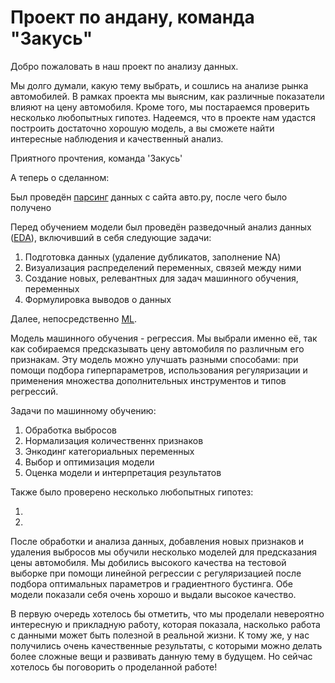# Проект по андану, команда "Закусь"

Добро пожаловать в наш проект по анализу данных. 

Мы долго думали, какую тему выбрать, и сошлись на анализе рынка автомобилей. В рамках проекта мы выясним, как различные показатели влияют на цену автомобиля. Кроме того, мы постараемся проверить несколько любопытных гипотез. Надеемся, что в проекте нам удастся построить достаточно хорошую модель, а вы сможете найти интересные наблюдения и качественный анализ.

Приятного прочтения,
команда 'Закусь'


А теперь о сделанном: 

Был проведён [парсинг](parsing/parser.ipynb) данных с сайта авто.ру, после чего было получено

Перед обучением модели был проведён разведочный анализ данных ([EDA](EDA/EDA.ipynb)), включивший в себя следующие задачи:

1) Подготовка данных (удаление дубликатов, заполнение NA)
2) Визуализация распределений переменных, связей между ними
3) Создание новых, релевантных для задач машинного обучения, переменных
4) Формулировка выводов о данных

Далее, непосредственно [ML](model/ML.ipynb).

Модель машинного обучения - регрессия. Мы выбрали именно её, так как собираемся предсказывать цену автомобиля по различным его признакам. Эту модель можно улучшать разными способами: при помощи подбора гиперпараметров, использования регуляризации и применения множества дополнительных инструментов и типов регрессий. 

Задачи по машинному обучению:

1) Обработка выбросов
2) Нормализация количественнх признаков
3) Энкодинг категориальных переменных 
4) Выбор и оптимизация модели 
5) Оценка модели и интерпретация результатов

Также было проверено несколько любопытных гипотез:

1) 

2) 


После обработки и анализа данных, добавления новых признаков и удаления выбросов мы обучили несколько моделей для предсказания цены автомобиля. Мы добились высокого качества на тестовой выборке при помощи линейной регрессии с регуляризацией после подбора оптимальных параметров и градиентного бустинга. Обе модели показали себя очень хорошо и выдали высокое качество.
 
В первую очередь хотелось бы отметить, что мы проделали невероятно интересную и прикладную работу, которая показала, насколько работа с данными может быть полезной в реальной жизни. К тому же, у нас получились очень качественные результаты, с которыми можно делать более сложные вещи и развивать данную тему в будущем. Но сейчас хотелось бы поговорить о проделанной работе! 

